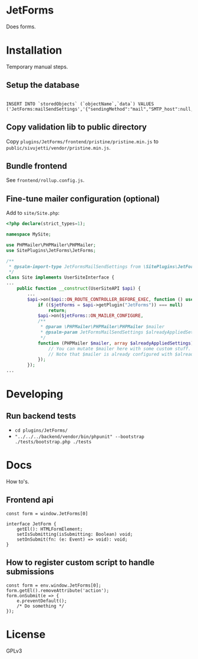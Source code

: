 # JetForms

Does forms.

# Installation

Temporary manual steps.

## Setup the database

```

INSERT INTO `storedObjects` (`objectName`,`data`) VALUES ('JetForms:mailSendSettings','{"sendingMethod":"mail","SMTP_host":null,"SMTP_port":null,"SMTP_username":null,"SMTP_password":null,"SMTP_secureProtocol":null}');
```

## Copy validation lib to public directory

Copy `plugins/JetForms/frontend/pristine/pristine.min.js` to `public/sivujetti/vendor/pristine.min.js`.

## Bundle frontend

See `frontend/rollup.config.js`.

## Fine-tune mailer configuration (optional)

Add to `site/Site.php`:

```php
<?php declare(strict_types=1);

namespace MySite;

use PHPMailer\PHPMailer\PHPMailer;
use SitePlugins\JetForms\JetForms;

/**
 * @psalm-import-type JetFormsMailSendSettings from \SitePlugins\JetForms\JetForms
 */
class Site implements UserSiteInterface {
...
    public function __construct(UserSiteAPI $api) {
        ...
        $api->on($api::ON_ROUTE_CONTROLLER_BEFORE_EXEC, function () use ($api) {
            if (($jetForms = $api->getPlugin("JetForms")) === null)
                return;
            $api->on($jetForms::ON_MAILER_CONFIGURE,
            /**
             * @param \PHPMailer\PHPMailer\PHPMailer $mailer
             * @psalm-param JetFormsMailSendSettings $alreadyAppliedSettings
             */
            function (PHPMailer $mailer, array $alreadyAppliedSettings) {
                // You can mutate $mailer here with some custom stuff.
                // Note that $mailer is already configured with $alreadyAppliedSettings at this point.
            });
        });
...
```

# Developing

## Run backend tests

- `cd plugins/JetForms/`
- `"../../../backend/vendor/bin/phpunit" --bootstrap ./tests/bootstrap.php ./tests`

# Docs

How to's.

## Frontend api

`const form = window.JetForms[0]`

```
interface JetForm {
    getEl(): HTMLFormElement;
    setIsSubmitting(isSubmitting: Boolean) void;
    setOnSubmit(fn: (e: Event) => void): void;
}
```

## How to register custom script to handle submissions

```
const form = env.window.JetForms[0];
form.getEl().removeAttribute('action');
form.onSubmit(e => {
    e.preventDefault();
    /* Do something */
});
```

# License

GPLv3